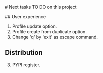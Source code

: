 # Next tasks TO DO on this project

## User experience

1. Profile update option.
2. Profile create from duplicate option.
3. Change 'q' by 'exit' as escape command.


## Distribution

3. PYPI register.

